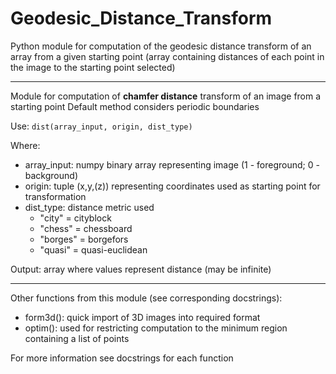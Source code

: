 # Geodesic_Distance_Transform
Python module for computation of the geodesic distance transform of an array from a given starting point (array containing distances of each point in the image to the starting point selected)

------------------------------------------------------------------------

Module for computation of __chamfer distance__ transform of an image from a starting point
Default method considers periodic boundaries

Use: `dist(array_input, origin, dist_type)`

Where:

* array_input: numpy binary array representing image (1 - foreground; 0 - background)
* origin: tuple (x,y,(z)) representing coordinates used as starting point for transformation
* dist_type: distance metric used
	* "city" = cityblock
	* "chess" = chessboard
	* "borges" = borgefors
	* "quasi" = quasi-euclidean

Output: array where values represent distance (may be infinite)

----------------------------

Other functions from this module (see corresponding docstrings):

* form3d(): quick import of 3D images into required format
* optim(): used for restricting computation to the minimum region containing a list of points

For more information see docstrings for each function
